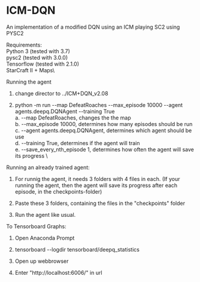 # ICM-DQN
An implementation of a modified DQN using an ICM playing SC2 using PYSC2

Requirements: \
Python 3 (tested with 3.7)\
pysc2 (tested with 3.0.0)\
Tensorflow (tested with 2.1.0)\
StarCraft II + Maps\


Running the agent
1. change director to ../ICM+DQN_v2.08

2. python -m run --map DefeatRoaches --max_episode 10000 --agent agents.deepq.DQNAgent --training True\
a. --map DefeatRoaches, changes the the map \
b. --max_episode 10000, determines how many episodes should be run \
c. --agent agents.deepq.DQNAgent, determines which agent should be use \
d. --training True, determines if the agent will train \
e. --save_every_nth_episode 1, determines how often the agent will save its progress \


Running an already trained agent:
1. For runnig the agent, it needs 3 folders with 4 files in each. (If your running the agent, then the agent will save its progress after each episode, in the checkpoints-folder)

2. Paste these 3 folders, containing the files in the "checkpoints" folder

3. Run the agent like usual. 


To Tensorboard Graphs:
1. Open Anaconda Prompt

2. tensorboard --logdir tensorboard/deepq_statistics

3. Open up webbrowser

4. Enter "http://localhost:6006/" in url


